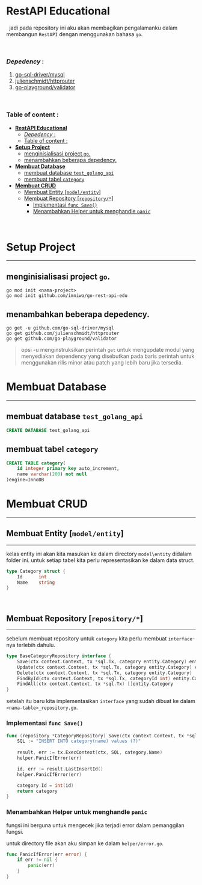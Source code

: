 # **RestAPI Educational**
&nbsp; jadi pada repository ini aku akan membagikan pengalamanku dalam membangun `RestAPI` dengan menggunakan bahasa `go`.

<br>

### *Depedency* :
1. [go-sql-driver/mysql](https://github.com/go-sql-driver/mysql)
2. [julienschmidt/httprouter](https://github.com/julienschmidt/httprouter)
3. [go-playground/validator](https://github.com/go-playground/validator)

<br>

### Table of content :
- [**RestAPI Educational**](#restapi-educational)
    - [*Depedency* :](#depedency-)
    - [Table of content :](#table-of-content-)
- [**Setup Project**](#setup-project)
  - [menginisialisasi project `go`.](#menginisialisasi-project-go)
  - [menambahkan beberapa depedency.](#menambahkan-beberapa-depedency)
- [**Membuat Database**](#membuat-database)
  - [membuat database `test_golang_api`](#membuat-database-test_golang_api)
  - [membuat tabel `category`](#membuat-tabel-category)
- [**Membuat CRUD**](#membuat-crud)
  - [Membuat Entity \[`model/entity`\]](#membuat-entity-modelentity)
  - [Membuat Repository \[`repository/*`\]](#membuat-repository-repository)
    - [Implementasi `func Save()`](#implementasi-func-save)
    - [Menambahkan Helper untuk menghandle `panic`](#menambahkan-helper-untuk-menghandle-panic)

<br>

# **Setup Project**
---
## menginisialisasi project `go`.

```
go mod init <nama-project>
go mod init github.com/imniwa/go-rest-api-edu
```

## menambahkan beberapa depedency.
```
go get -u github.com/go-sql-driver/mysql
go get github.com/julienschmidt/httprouter
go get github.com/go-playground/validator
```
> opsi -u menginstruksikan perintah `get` untuk mengupdate modul yang menyediakan dependency yang disebutkan pada baris perintah untuk menggunakan rilis minor atau patch yang lebih baru jika tersedia.


# **Membuat Database**
---
## membuat database `test_golang_api`
```sql
CREATE DATABASE test_golang_api 
```

## membuat tabel `category`
```sql
CREATE TABLE category(
    id integer primary key auto_increment,
    name varchar(200) not null
)engine=InnoDB
```

# **Membuat CRUD**
---


## Membuat Entity [`model/entity`]
---
kelas entity ini akan kita masukan ke dalam directory `model\entity` didalam folder ini. untuk setiap tabel kita perlu representasikan ke dalam data struct. 
```go
type Category struct {
    Id      int
    Name    string
}
```

<br>

## Membuat Repository [`repository/*`]
---
sebelum membuat repository untuk `category` kita perlu membuat `interface`-nya terlebih dahulu.
```go
type BaseCategoryRepository interface {
	Save(ctx context.Context, tx *sql.Tx, category entity.Category) entity.Category
	Update(ctx context.Context, tx *sql.Tx, category entity.Category) entity.Category
	Delete(ctx context.Context, tx *sql.Tx, category entity.Category)
	FindById(ctx context.Context, tx *sql.Tx, categoryId int) entity.Category
	FindAll(ctx context.Context, tx *sql.Tx) []entity.Category
}
```

setelah itu baru kita implementasikan `interface` yang sudah dibuat ke dalam `<nama-table>_repository.go`.

### Implementasi `func Save()`
```go
func (repository *CategoryRepository) Save(ctx context.Context, tx *sql.Tx, category entity.Category) entity.Category {
	SQL := "INSERT INTO category(name) values (?)"
	
    result, err := tx.ExecContext(ctx, SQL, category.Name)
	helper.PanicIfError(err)

	id, err := result.LastInsertId()
    helper.PanicIfError(err)

	category.Id = int(id)
	return category
}
```

### Menambahkan Helper untuk menghandle `panic`
fungsi ini berguna untuk mengecek jika terjadi error dalam pemanggilan fungsi. 

untuk directory file akan aku simpan ke dalam `helper/error.go`.
```go
func PanicIfError(err error) {
	if err != nil {
		panic(err)
	}
}
```